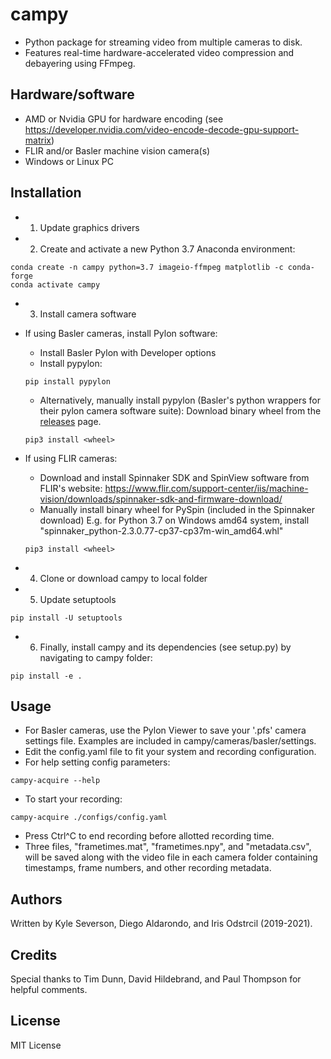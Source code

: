 # campy
- Python package for streaming video from multiple cameras to disk. 
- Features real-time hardware-accelerated video compression and debayering using FFmpeg.

## Hardware/software
- AMD or Nvidia GPU for hardware encoding (see https://developer.nvidia.com/video-encode-decode-gpu-support-matrix)
- FLIR and/or Basler machine vision camera(s)
- Windows or Linux PC

## Installation
- 1. Update graphics drivers
- 2. Create and activate a new Python 3.7 Anaconda environment:
```
conda create -n campy python=3.7 imageio-ffmpeg matplotlib -c conda-forge
conda activate campy
```
- 3. Install camera software
- If using Basler cameras, install Pylon software:
  - Install Basler Pylon with Developer options
  - Install pypylon:
  ```
  pip install pypylon
  ```
  - Alternatively, manually install pypylon (Basler's python wrappers for their pylon camera software suite):
  Download binary wheel from the [releases](https://github.com/Basler/pypylon/releases) page.
  ```
  pip3 install <wheel>
  ```

- If using FLIR cameras:
  - Download and install Spinnaker SDK and SpinView software from FLIR's website: 
    https://www.flir.com/support-center/iis/machine-vision/downloads/spinnaker-sdk-and-firmware-download/
  - Manually install binary wheel for PySpin (included in the Spinnaker download)
    E.g. for Python 3.7 on Windows amd64 system, install "spinnaker_python-2.3.0.77-cp37-cp37m-win_amd64.whl"
  ```
  pip3 install <wheel>
  ```
- 4. Clone or download campy to local folder
- 5. Update setuptools
```
pip install -U setuptools
```
- 6. Finally, install campy and its dependencies (see setup.py) by navigating to campy folder:
```
pip install -e .
```

## Usage
- For Basler cameras, use the Pylon Viewer to save your '.pfs' camera settings file. Examples are included in campy/cameras/basler/settings.
- Edit the config.yaml file to fit your system and recording configuration.
- For help setting config parameters:
```
campy-acquire --help
```
- To start your recording:
```
campy-acquire ./configs/config.yaml
```
- Press Ctrl^C to end recording before allotted recording time.
- Three files, "frametimes.mat", "frametimes.npy", and "metadata.csv", will be saved along with the video file in each camera folder containing timestamps, frame numbers, and other recording metadata.

## Authors
Written by Kyle Severson, Diego Aldarondo, and Iris Odstrcil (2019-2021).

## Credits
Special thanks to Tim Dunn, David Hildebrand, and Paul Thompson for helpful comments.

## License
MIT License
